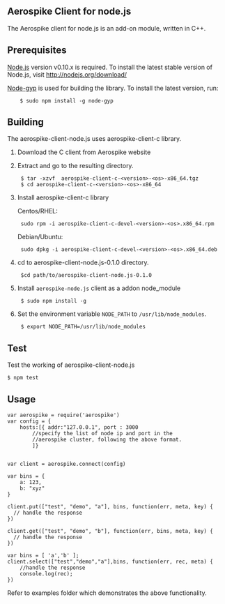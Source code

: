 ## Aerospike Client for node.js

The Aerospike client for node.js is an add-on module, written in C++. 

## Prerequisites

[Node.js](http://nodejs.org) version v0.10.x is required. To install the latest stable version of 
Node.js, visit http://nodejs.org/download/

[Node-gyp](https://github.com/TooTallNate/node-gyp) is used for building the 
library. To install the latest version, run:

        $ sudo npm install -g node-gyp

## Building

The aerospike-client-node.js uses aerospike-client-c library.

1. Download the C client from Aerospike website

2. Extract and go to the resulting directory.

        $ tar -xzvf  aerospike-client-c-<version>-<os>-x86_64.tgz
        $ cd aerospike-client-c-<version>-<os>-x86_64

3. Install aerospike-client-c library
    
    Centos/RHEL: 

        sudo rpm -i aerospike-client-c-devel-<version>-<os>.x86_64.rpm
        
    Debian/Ubuntu: 
    
        sudo dpkg -i aerospike-client-c-devel-<version>-<os>.x86_64.deb

4. cd to aerospike-client-node.js-0.1.0 directory.
    
        $cd path/to/aerospike-client-node.js-0.1.0

5. Install `aerospike-node.js` client as a addon node_module
    
        $ sudo npm install -g 

6. Set the environment variable `NODE_PATH` to `/usr/lib/node_modules`.
    
        $ export NODE_PATH=/usr/lib/node_modules

## Test

Test the working of aerospike-client-node.js 

    $ npm test

## Usage
	
	var aerospike = require('aerospike')
	var config = {
		hosts:[{ addr:"127.0.0.1", port : 3000 
			//specify the list of node ip and port in the
			//aerospike cluster, following the above format.
		    ]}
	
	
	var client = aerospike.connect(config)
	
	var bins = {
		a: 123,
		b: "xyz"
	}

	client.put(["test", "demo", "a"], bins, function(err, meta, key) {
	  // handle the response
	})
	
	client.get(["test", "demo", "b"], function(err, bins, meta, key) {
	  // handle the response
	})

	var bins = [ 'a','b' ];
	client.select(["test","demo","a"],bins, function(err, rec, meta) {
		//handle the response 
		console.log(rec);
	})

Refer to examples folder which demonstrates the above functionality.
